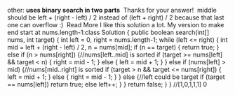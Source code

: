 other: **uses binary search in two parts**
​
Thanks for your answer!
​
middle should be left + (right - left) / 2 instead of (left + right) / 2 because that last one can overflow :)
​
Read More
I like this solution a lot. My version to make end start at nums.length-1:
​
class Solution {
public boolean search(int[] nums, int target) {
int left = 0, right = nums.length-1;
while (left <= right) {
int mid = left + (right - left) / 2, n = nums[mid];
if (n == target) {
return true;
} else if (n > nums[right]) {//nums[left..mid] is sorted
if (target >= nums[left] && target < n) {
right = mid - 1;
} else {
left = mid + 1;
}
} else if (nums[left] > mid) {//nums[mid..right] is sorted
if (target > n && target <= nums[right]) {
left = mid + 1;
} else {
right = mid - 1;
}
} else {//left could be target
if (target == nums[left]) return true;
else left++;
}
}
return false;
}
}
//[1,0,1,1,1]
0